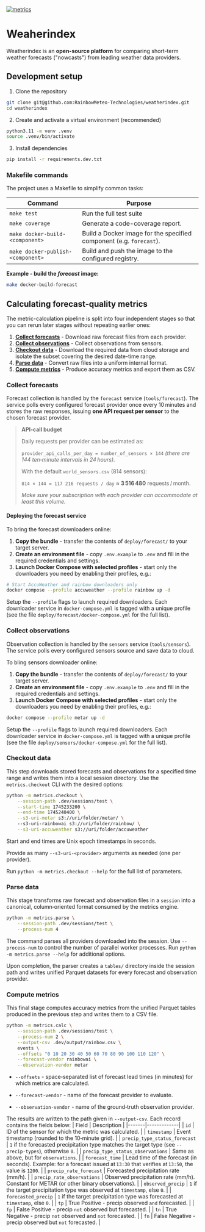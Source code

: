 [![metrics](https://github.com/RainbowMeteo-Technologies/weatherindex/actions/workflows/test.yml/badge.svg)](https://github.com/RainbowMeteo-Technologies/weatherindex/actions/workflows/test.yml)

# Weaherindex

Weatherindex is an **open-source platform** for comparing short-term weather forecasts ("nowcasts") from leading weather data providers.

## Development setup

1. Clone the repository
```sh
git clone git@github.com:RainbowMeteo-Technologies/weatherindex.git
cd weatherindex
```

2. Create and activate a virtual environment (recommended)
```sh
python3.11 -m venv .venv
source .venv/bin/activate
```

3. Install dependencies
```sh
pip install -r requirements.dev.txt
```

### Makefile commands

The project uses a Makefile to simplify common tasks:

| Command | Purpose |
|---------|---------|
| `make test` | Run the full test suite |
| `make coverage` | Generate a code-coverage report. |
| `make docker-build-<component>` | Build a Docker image for the specified component (e.g. `forecast`). |
| `make docker-publish-<component>` | Build and push the image to the configured registry. |


**Example - build the _forecast_ image:**
```sh
make docker-build-forecast
```

## Calculating forecast‑quality metrics

The metric-calculation pipeline is split into four independent stages so that you can rerun later stages without repeating earlier ones:
1. [**Collect forecasts**](#collect-forecasts) - Download raw forecast files from each provider.
2. [**Collect observations**](#collect-observations) - Collect observations from sensors.
3. [**Checkout data**](#checkout-data) - Download the required data from cloud storage and isolate the subset covering the desired date-time range.
4. [**Parse data**](#parse-data) - Convert raw files into a uniform internal format.
5. [**Compute metrics**](#compute-metrics) - Produce accuracy metrics and export them as CSV.

### Collect forecasts

Forecast collection is handled by the `forecast` service (`tools/forecast`). 
The service polls every configured forecast provider once every 10 minutes and stores the raw responses, issuing **one API request per sensor** to the chosen forecast provider.

> **API‑call budget**
>
> Daily requests per provider can be estimated as:
>
> `provider_api_calls_per_day = number_of_sensors × 144`
> _(there are 144 ten‑minute intervals in 24 hours)._
>
> With the default `world_sensors.csv` (814 sensors):
>
> `814 × 144 = 117 216 requests / day`
> ≈ **3 516 480** requests / month.
>
> _Make sure your subscription with each provider can accommodate at least this volume._

#### Deploying the forecast service

To bring the forecast downloaders online:
1. **Copy the bundle** - transfer the contents of `deploy/forecast/` to your target server.
2. **Create an environment file** - copy `.env.example` to `.env` and fill in the required credentials and settings.
3. **Launch Docker Compose with selected profiles** - start only the downloaders you need by enabling their profiles, e.g.:
```sh
# Start AccuWeather and rainbow downloaders only
docker compose --profile accuweather --profile rainbow up -d
```

Setup the `--profile` flags to launch required downloaders. Each downloader service in `docker-compose.yml` is tagged with a unique profile (see the file `deploy/forecast/docker-compose.yml` for the full list).

### Collect observations

Observation collection is handled by the `sensors` service (`tools/sensors`).
The service polls every configured sensors source and save data to cloud.

To bling sensors downloader online:
1. **Copy the bundle** - transfer the contents of `deploy/forecast/` to your target server.
2. **Create an environment file** - copy `.env.example` to `.env` and fill in the required credentials and settings.
3. **Launch Docker Compose with selected profiles** - start only the downloaders you need by enabling their profiles, e.g.:
```sh
docker compose --profile metar up -d
```

Setup the `--profile` flags to launch required downloaders. Each downloader service in `docker-compose.yml` is tagged with a unique profile (see the file `deploy/sensors/docker-compose.yml` for the full list).


### Checkout data

This step downloads stored forecasts and observations for a specified time range and writes them into a local session directory. Use the `metrics.checkout` CLI with the desired options:

```sh
python -m metrics.checkout \
    --session-path .dev/sessions/test \
    --start-time 1745233200 \
    --end-time 1745240400 \
    --s3-uri-metar s3://uri/folder/metar/ \ 
    --s3-uri-rainbowai s3://uri/folder/rainbow/ \
    --s3-uri-accuweather s3://uri/folder/accuweather
```
Start and end times are Unix epoch timestamps in seconds.

Provide as many `--s3-uri-<provider>` arguments as needed (one per provider).

Run `python -m metrics.checkout --help` for the full list of parameters.


### Parse data

This stage transforms raw forecast and observation files in a `session` into a canonical, column‑oriented format consumed by the metrics engine.

```sh
python -m metrics.parse \
    --session-path .dev/sessions/test \
    --process-num 4
```

The command parses all providers downloaded into the session. Use `--process-num` to control the number of parallel worker processes. Run `python -m metrics.parse --help` for additional options.

Upon completion, the parser creates a `tables/` directory inside the session path and writes unified Parquet datasets for every forecast and observation provider.


### Compute metrics

This final stage computes accuracy metrics from the unified Parquet tables produced in the previous step and writes them to a CSV file.

```sh
python -m metrics.calc \
    --session-path .dev/sessions/test \
    --process-num 2 \
    --output-csv .dev/output/rainbow.csv \
    events \
    --offsets "0 10 20 30 40 50 60 70 80 90 100 110 120" \
    --forecast-vendor rainbowai \
    --observation-vendor metar
```

- `--offsets` - space‑separated list of forecast lead times (in minutes) for which metrics are calculated.

- `--forecast-vendor` - name of the forecast provider to evaluate.

- `--observation-vendor` - name of the ground‑truth observation provider.

The results are written to the path given in `--output-csv`. Each record contains the fields below:
| Field | Description |
|-------|-------------|
| `id`    | ID of the sensor for which the metric was calculated. |
| `timestamp` | Event timestamp (rounded to the 10‑minute grid). |
| `precip_type_status_forecast` | `1` if the forecasted precipitation type matches the target type (see `--precip-types`), otherwise `0`. |
| `precip_type_status_observations` | Same as above, but for `observations`. |
| `forecast_time` | Lead time of the forecast (in seconds). Example: for a forecast issued at `13:30` that verifies at `13:50`, the value is `1200`. |
| `precip_rate_forecast` | Forecasted precipitation rate (mm/h). |
| `precip_rate_observations` | Observed precipitation rate (mm/h). Constant for METAR (or other binary observations). |
| `observed_precip` | `1` if the target precipitation type was observed at `timestamp`, else `0`. |
| `forecasted_precip` | `1` if the target precipitation type was forecasted at `timestamp`, else `0`. |
| `tp` | True Positive - precip observed `and` forecasted. |
| `fp` | False Positive - precip `not` observed but forecasted. |
| `tn` | True Negative - precip `not` observed and `not` forecasted. |
| `fn` | False Negative - precip observed but `not` forecasted. |

